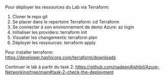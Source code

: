 Pour déployer les ressources du Lab via Terraform:
1. Cloner le repo git
2. Se placer dans le repertoire Terraform: cd Terraform
3. Se connecter à son environnement de demo Azure: az login
4. Initialiser les providers: terraform init
5. Visualier les changements: terraform plan
6. Déployer les ressources: terraform apply

Pour installer terraform: https://developer.hashicorp.com/terraform/downloads

Continuer le lab à partir du task 2: https://github.com/nadeenAlshibil/Azure-Networking/tree/main#task-2-check-the-deployment